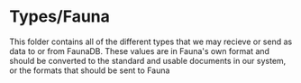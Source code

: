 # Types/Fauna
This folder contains all of the different types that we may recieve or send as data to or from
FaunaDB. These values are in Fauna's own format and should be converted to the 
standard and usable documents in our system, or the formats that should be sent to Fauna